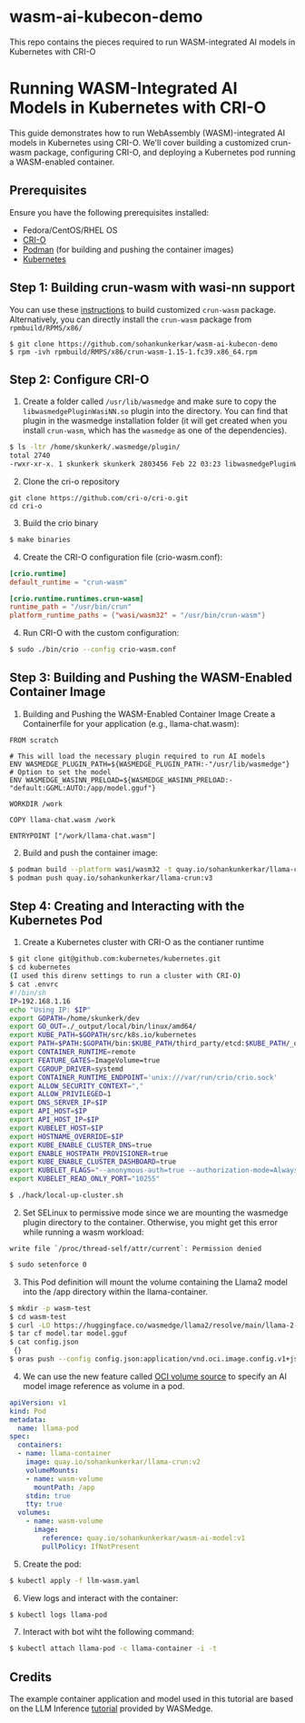 # wasm-ai-kubecon-demo
This repo contains the pieces required to run WASM-integrated AI models in Kubernetes with CRI-O

# Running WASM-Integrated AI Models in Kubernetes with CRI-O

This guide demonstrates how to run WebAssembly (WASM)-integrated AI models in Kubernetes using CRI-O. We'll cover building a customized crun-wasm package, configuring CRI-O, and deploying a Kubernetes pod running a WASM-enabled container.

## Prerequisites

Ensure you have the following prerequisites installed:

- Fedora/CentOS/RHEL OS
- [CRI-O](https://github.com/cri-o/cri-o)
- [Podman](https://podman.io/) (for building and pushing the container images)
- [Kubernetes](https://kubernetes.io/)

## Step 1: Building crun-wasm with wasi-nn support

You can use these [instructions](https://www.redhat.com/sysadmin/create-rpm-package) to build customized `crun-wasm` package. Alternatively, you can directly install the `crun-wasm` package from `rpmbuild/RPMS/x86/`

```bash!
$ git clone https://github.com/sohankunkerkar/wasm-ai-kubecon-demo
$ rpm -ivh rpmbuild/RMPS/x86/crun-wasm-1.15-1.fc39.x86_64.rpm
```
## Step 2: Configure CRI-O
1. Create a folder called `/usr/lib/wasmedge` and make sure to copy the `libwasmedgePluginWasiNN.so` plugin into the directory. You can find that plugin in the wasmedge installation folder (it will get created when you install `crun-wasm`, which has the `wasmedge` as one of the dependencies).
```bash
$ ls -ltr /home/skunkerk/.wasmedge/plugin/
total 2740
-rwxr-xr-x. 1 skunkerk skunkerk 2803456 Feb 22 03:23 libwasmedgePluginWasiNN.so
```

2. Clone the cri-o repository
```bash=
git clone https://github.com/cri-o/cri-o.git
cd cri-o
```
3. Build the crio binary
```bash
$ make binaries
```
4. Create the CRI-O configuration file (crio-wasm.conf):
```toml
[crio.runtime]
default_runtime = "crun-wasm"

[crio.runtime.runtimes.crun-wasm]
runtime_path = "/usr/bin/crun"
platform_runtime_paths = {"wasi/wasm32" = "/usr/bin/crun-wasm"}
```

4. Run CRI-O with the custom configuration:
```bash
$ sudo ./bin/crio --config crio-wasm.conf
```

## Step 3: Building and Pushing the WASM-Enabled Container Image

1. Building and Pushing the WASM-Enabled Container Image
Create a Containerfile for your application (e.g., llama-chat.wasm):
```dockerfile=
FROM scratch

# This will load the necessary plugin required to run AI models
ENV WASMEDGE_PLUGIN_PATH=${WASMEDGE_PLUGIN_PATH:-"/usr/lib/wasmedge"}
# Option to set the model
ENV WASMEDGE_WASINN_PRELOAD=${WASMEDGE_WASINN_PRELOAD:-"default:GGML:AUTO:/app/model.gguf"}

WORKDIR /work

COPY llama-chat.wasm /work

ENTRYPOINT ["/work/llama-chat.wasm"]
```
2. Build and push the container image:
```bash
$ podman build --platform wasi/wasm32 -t quay.io/sohankunkerkar/llama-crun:v3 .
$ podman push quay.io/sohankunkerkar/llama-crun:v3
```

## Step 4: Creating and Interacting with the Kubernetes Pod
1. Create a Kubernetes cluster with CRI-O as the contianer runtime
```bash
$ git clone git@github.com:kubernetes/kubernetes.git
$ cd kubernetes
(I used this direnv settings to run a cluster with CRI-O)
$ cat .envrc 
#!/bin/sh
IP=192.168.1.16
echo "Using IP: $IP"
export GOPATH=/home/skunkerk/dev
export GO_OUT=./_output/local/bin/linux/amd64/
export KUBE_PATH=$GOPATH/src/k8s.io/kubernetes
export PATH=$PATH:$GOPATH/bin:$KUBE_PATH/third_party/etcd:$KUBE_PATH/_output/local/bin/linux/amd64/
export CONTAINER_RUNTIME=remote
export FEATURE_GATES=ImageVolume=true
export CGROUP_DRIVER=systemd
export CONTAINER_RUNTIME_ENDPOINT='unix:///var/run/crio/crio.sock'
export ALLOW_SECURITY_CONTEXT=","
export ALLOW_PRIVILEGED=1
export DNS_SERVER_IP=$IP
export API_HOST=$IP
export API_HOST_IP=$IP
export KUBELET_HOST=$IP
export HOSTNAME_OVERRIDE=$IP
export KUBE_ENABLE_CLUSTER_DNS=true
export ENABLE_HOSTPATH_PROVISIONER=true
export KUBE_ENABLE_CLUSTER_DASHBOARD=true
export KUBELET_FLAGS="--anonymous-auth=true --authorization-mode=AlwaysAllow --resolv-conf=/run/systemd/resolve/resolv.conf --config=/tmp/kubelet-config"
export KUBELET_READ_ONLY_PORT="10255"

$ ./hack/local-up-cluster.sh
```

2. Set SELinux to permissive mode since we are mounting the wasmedge plugin directory to the container. Otherwise, you might get this error while running a wasm workload:
```inf=
write file `/proc/thread-self/attr/current`: Permission denied
```

```bash
$ sudo setenforce 0
```
3. This Pod definition will mount the volume containing the Llama2 model into the /app directory within the llama-container.
```bash
$ mkdir -p wasm-test
$ cd wasm-test
$ curl -LO https://huggingface.co/wasmedge/llama2/resolve/main/llama-2-7b-chat-q5_k_m.gguf && mv llama-2-7b-chat-q5_k_m.gguf model.gguf
$ tar cf model.tar model.gguf
$ cat config.json
 {}
$ oras push --config config.json:application/vnd.oci.image.config.v1+json quay.io/sohankunkerkar/wasm-ai-model:v1 model.tar

```
4. We can use the new feature called [OCI volume source](https://github.com/kubernetes/enhancements/issues/4639) to specify an AI model
image reference as volume in a pod.
```yaml
apiVersion: v1
kind: Pod
metadata:
  name: llama-pod
spec:
  containers:
  - name: llama-container
    image: quay.io/sohankunkerkar/llama-crun:v2
    volumeMounts:
    - name: wasm-volume
      mountPath: /app
    stdin: true
    tty: true
  volumes:
    - name: wasm-volume
      image:
        reference: quay.io/sohankunkerkar/wasm-ai-model:v1
        pullPolicy: IfNotPresent
 ```
 
5. Create the pod:
```bash
$ kubectl apply -f llm-wasm.yaml
```

6. View logs and interact with the container:
```bash
$ kubectl logs llama-pod
```

7. Interact with bot wiht the following command:
```bash
$ kubectl attach llama-pod -c llama-container -i -t
```

## Credits
The example container application and model used in this tutorial are based on the LLM Inference [tutorial](https://wasmedge.org/docs/develop/rust/wasinn/llm_inference/) provided by WASMedge.
